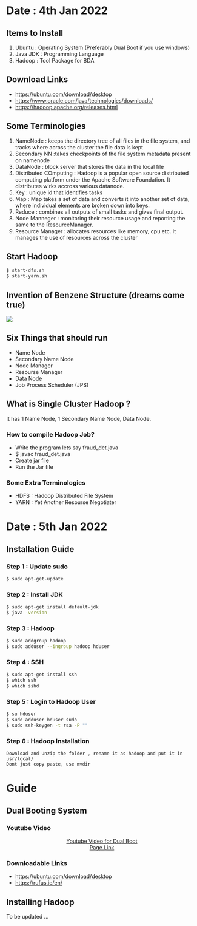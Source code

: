 # Date : 4th Jan 2022


## Items to Install
1. Ubuntu : Operating System (Preferably Dual Boot if you use windows)
2. Java JDK : Programming Language
3. Hadoop : Tool Package for BDA

## Download Links
- https://ubuntu.com/download/desktop
- https://www.oracle.com/java/technologies/downloads/
- https://hadoop.apache.org/releases.html

## Some Terminologies
1. NameNode : keeps the directory tree of all files in the file system, and tracks where across the cluster the file data is kept
2. Secondary NN :takes checkpoints of the file system metadata present on namenode
3. DataNode : block server that stores the data in the local file
4. Distributed COmputing : Hadoop is a popular open source distributed computing platform under the Apache Software Foundation. It distributes wirks accross various datanode.
5. Key : unique id that identifies tasks
6. Map : Map takes a set of data and converts it into another set of data, where individual elements are broken down into keys.
7. Reduce : combines all outputs of small tasks and gives final output.
8. Node Manneger : monitoring their resource usage and reporting the same to the ResourceManager.
9. Resource Manager : allocates resources like memory, cpu etc. It manages the use of resources across the cluster

## Start Hadoop
```bash
$ start-dfs.sh
$ start-yarn.sh
```

## Invention of Benzene Structure (dreams come true)
<img src="https://upload.wikimedia.org/wikipedia/commons/thumb/1/18/Ouroboros-benzene.svg/200px-Ouroboros-benzene.svg.png">

## Six Things that should run
- Name Node
- Secondary Name Node
- Node Manager
- Resourse Manager
- Data Node
- Job Process Scheduler (JPS)

## What is Single Cluster Hadoop ?
It has 1 Name Node, 1 Secondary Name Node, Data Node.


### How to compile Hadoop Job?
- Write the program lets say fraud_det.java
- $ javac fraud_det.java
- Create jar file
- Run the Jar file

### Some Extra Terminologies
- HDFS : Hadoop Distributed File System
- YARN : Yet Another Resourse Negotiater

# Date : 5th Jan 2022


## Installation Guide
### Step 1 : Update sudo
```bash
$ sudo apt-get-update
```
### Step 2 : Install JDK
```bash
$ sudo apt-get install default-jdk
$ java -version
```

### Step 3 : Hadoop
```bash
$ sudo addgroup hadoop
$ sudo adduser --ingroup hadoop hduser
```

### Step 4 : SSH
```bash
$ sudo apt-get install ssh
$ which ssh
$ which sshd
```


### Step 5 : Login to Hadoop User
```bash
$ su hduser
$ sudo adduser hduser sudo
$ sudo ssh-keygen -t rsa -P ""
```

### Step 6 : Hadoop Installation
```
Download and Unzip the folder , rename it as hadoop and put it in usr/local/
Dont just copy paste, use mvdir
```


# Guide

## Dual Booting System
### Youtube Video 
<center>
<a href="https://youtu.be/xnisuFk-cDg">Youtube Video for Dual Boot</a><br>
<a href="https://towardsdatascience.com/how-to-dual-boot-windows-10-and-linux-ubuntu-20-04-lts-in-a-few-hassle-free-steps-f0e465c3aafd">Page Link</a>
<br>
</center>



### Downloadable Links
- https://ubuntu.com/download/desktop
- https://rufus.ie/en/

## Installing Hadoop
To be updated ...





